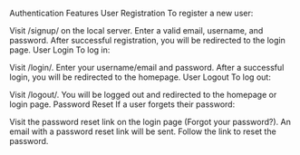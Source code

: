 Authentication Features
User Registration
To register a new user:

Visit /signup/ on the local server.
Enter a valid email, username, and password.
After successful registration, you will be redirected to the login page.
User Login
To log in:

Visit /login/.
Enter your username/email and password.
After a successful login, you will be redirected to the homepage.
User Logout
To log out:

Visit /logout/.
You will be logged out and redirected to the homepage or login page.
Password Reset
If a user forgets their password:

Visit the password reset link on the login page (Forgot your password?).
An email with a password reset link will be sent.
Follow the link to reset the password.
